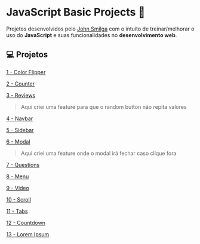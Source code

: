 # JavaScript Basic Projects :robot:


Projetos desenvolvidos pelo [John Smilga](https://github.com/john-smilga) com o intuíto de treinar/melhorar o uso do **JavaScript** e suas funcionalidades no **desenvolvimento web**.  




## :computer: Projetos 

[1 - Color Flipper](https://rafaelhmp.github.io/javascript-basic-projects/1-color-flipper/)

[2 - Counter](https://rafaelhmp.github.io/javascript-basic-projects/2-counter/)

[3 - Reviews](https://rafaelhmp.github.io/javascript-basic-projects/3-reviews/)
>Aqui criei uma feature para que o random button não repita valores

[4 - Navbar](https://rafaelhmp.github.io/javascript-basic-projects/4-navbar/)

[5 - Sidebar](https://rafaelhmp.github.io/javascript-basic-projects/5-sidebar/)

[6 - Modal](https://rafaelhmp.github.io/javascript-basic-projects/6-modal/)
>Aqui criei uma feature onde o modal irá fechar caso clique fora

[7 - Questions](https://rafaelhmp.github.io/javascript-basic-projects/7-questions/)

[8 - Menu](https://rafaelhmp.github.io/javascript-basic-projects/8-menu/)

[9 - Video](https://rafaelhmp.github.io/javascript-basic-projects/9-video/)

[10 - Scroll](https://rafaelhmp.github.io/javascript-basic-projects/10-scroll/)

[11 - Tabs](https://rafaelhmp.github.io/javascript-basic-projects/11-tabs/)

[12 - Countdown](https://rafaelhmp.github.io/javascript-basic-projects/12-countdown-timer/)

[13 - Lorem Ipsum](https://rafaelhmp.github.io/javascript-basic-projects/13-lorem-ipsum/)